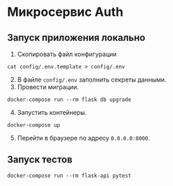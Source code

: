 # Микросервис Auth

## Запуск приложения локально
1. Скопировать файл конфигурации
```shell
cat config/.env.template > config/.env
````
2. В файле `config/.env` заполнить секреты данными.
3. Провести миграции.
```shell
docker-compose run --rm flask db upgrade
```
4. Запустить контейнеры.
```shell
docker-compose up
```
5. Перейти в браузере по адресу `0.0.0.0:8000`.
## Запуск тестов
```shell
docker-compose run --rm flask-api pytest
```


